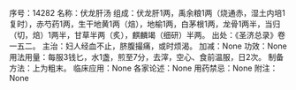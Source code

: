 序号：14282
名称：伏龙肝汤
组成：伏龙肝1两，禹余粮1两（烧通赤，湿土内培1复时），赤芍药1两，生干地黄1两（焙），地榆1两，白茅根1两，龙骨1两半，当归（切，焙）1两半，甘草半两（炙），麒麟竭（细研）半两。
出处：《圣济总录》卷一五二。
主治：妇人经血不止，脐腹撮痛，或时烦渴。
加减：None
功效：None
用法用量：每服3钱匕，水1盏，煎至7分，去滓，空心、食前温服，日2次。
制备方法：上为粗末。
临床应用：None
各家论述：None
用药禁忌：None
附注：None

